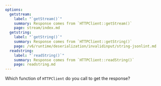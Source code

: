 ```yaml
---
options:
  getstream:
    label: "`getStream()`"
    summary: Response comes from `HTTPClient::getStream()`
    page: stream/index.md
  getstring:
    label: "`getString()`"
    summary: Response comes from `HTTPClient::getString()`
    page: /v6/runtime/deserialization/invalidinput/string-jsonlint.md
  readstring:
    label: "`readString()`"
    summary: Response comes from `HTTPClient::readString()`
    page: readstring.md
---
```


Which function of `HTTPClient` do you call to get the response?
